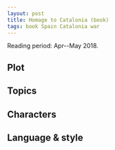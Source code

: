 ```yaml
---
layout: post
title: Homage to Catalonia (book)
tags: book Spain Catalonia war
---
```


Reading period: Apr--May 2018.

## Plot



## Topics


## Characters


## Language & style

